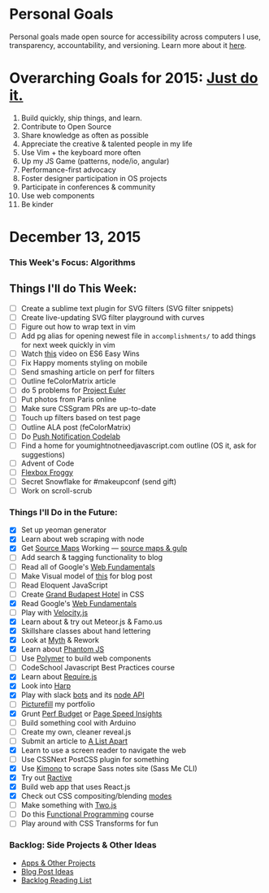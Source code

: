 Personal Goals
==============

Personal goals made open source for accessibility across computers I use, transparency, accountability, and versioning. Learn more about it [here](http://una.github.io/personal-goals-guide/).

# Overarching Goals for 2015: [Just do it.](http://una.github.io/2015-resolutions/)
1. Build quickly, ship things, and learn.
2. Contribute to Open Source
3. Share knowledge as often as possible
4. Appreciate the creative & talented people in my life
5. Use Vim + the keyboard more often
6. Up my JS Game (patterns, node/io, angular)
7. Performance-first advocacy
8. Foster designer participation in OS projects
9. Participate in conferences & community
10. Use web components
11. Be kinder

# December 13, 2015

### This Week's Focus: Algorithms

## Things I'll do This Week:

- [ ] Create a sublime text plugin for SVG filters (SVG filter snippets)
- [ ] Create live-updating SVG filter playground with curves
- [ ] Figure out how to wrap text in vim
- [ ] Add pg alias for opening newest file in `accomplishments/` to add things for next week quickly in vim
- [ ] Watch [this](https://www.youtube.com/watch?v=3QOh955yh0Y&feature=youtu.be&a) video on ES6 Easy Wins
- [ ] Fix Happy moments styling on mobile
- [ ] Send smashing article on perf for filters
- [ ] Outline feColorMatrix article
- [ ] do 5 problems for [Project Euler](https://projecteuler.net/)
- [ ] Put photos from Paris online
- [ ] Make sure CSSgram PRs are up-to-date
- [ ] Touch up filters based on test page
- [ ] Outline ALA post (feColorMatrix)
- [ ] Do [Push Notification Codelab](https://www.code-labs.io/codelabs/push-notifications/index.html?index=..%2F..%2Findex#0)
- [ ] Find a home for youmightnotneedjavascript.com outline (OS it, ask for suggestions)
- [ ] Advent of Code
- [ ] [Flexbox Froggy](http://flexboxfroggy.com/)
- [ ] Secret Snowflake for #makeupconf (send gift)
- [ ] Work on scroll-scrub

### Things I'll Do in the Future:
- [x] Set up yeoman generator
- [x] Learn about web scraping with node
- [x] Get [Source Maps](http://www.sitepoint.com/using-source-maps-debug-sass-chrome/) Working &mdash; [source maps & gulp](https://github.com/floridoo/gulp-sourcemaps)
- [ ] Add search & tagging functionality to blog
- [ ] Read all of Google's [Web Fundamentals](https://developers.google.com/web/fundamentals/)
- [ ] Make Visual model of [this](http://ilikekillnerds.com/2014/07/what-a-front-end-developer-workflow-looks-like-in-20142015/) for blog post
- [ ] Read Eloquent JavaScript
- [ ] Create [Grand Budapest Hotel](https://www.behance.net/gallery/16495771/The-Grand-Budapest-Hotel-Flat) in CSS
- [x] Read Google's [Web Fundamentals](https://developers.google.com/web/fundamentals/)
- [ ] Play with [Velocity.js](http://www.smashingmagazine.com/2014/06/18/faster-ui-animations-with-velocity-js/)
- [x] Learn about & try out Meteor.js & Famo.us
- [x] Skillshare classes about hand lettering
- [x] Look at [Myth](http://www.myth.io/) & Rework
- [x] Learn about [Phantom JS](http://phantomjs.org/)
- [ ] Use [Polymer](https://www.polymer-project.org/) to build web components
- [ ] CodeSchool Javascript Best Practices course
- [x] Learn about [Require.js](http://requirejs.org/)
- [x] Look into [Harp](http://harpjs.com/)
- [x] Play with slack [bots](https://api.slack.com/bot-users) and its [node API](https://github.com/slackhq/node-slack-client)
- [ ] [Picturefill](http://scottjehl.github.io/picturefill/) my portfolio
- [x] Grunt [Perf Budget](https://www.npmjs.com/package/grunt-perfbudget) or [Page Speed Insights](https://www.npmjs.com/package/psi)
- [ ] Build something cool with Arduino
- [ ] Create my own, cleaner reveal.js
- [ ] Submit an article to [A List Apart](http://alistapart.com/about/contribute)
- [x] Learn to use a screen reader to navigate the web
- [ ] Use CSSNext PostCSS plugin for something
- [x] Use [Kimono](https://www.kimonolabs.com/learn/calling-an-api) to scrape Sass notes site (Sass Me CLI)
- [x] Try out [Ractive](http://ractivejs.org)
- [x] Build web app that uses React.js
- [x] Check out CSS compositing/blending [modes](http://www.w3.org/TR/compositing-1/)
- [ ] Make something with [Two.js](http://jonobr1.github.io/two.js/)
- [ ] Do this [Functional Programming](http://jhusain.github.io/learnrx/) course
- [ ] Play around with CSS Transforms for fun

### Backlog: Side Projects & Other Ideas
- [Apps & Other Projects](https://github.com/una/personal-goals/blob/master/ideas-and-misc/app-ideas.md)
- [Blog Post Ideas](https://github.com/una/personal-goals/blob/master/ideas-and-misc/blog-ideas.md)
- [Backlog Reading List](https://github.com/una/personal-goals/tree/master/content-list)

